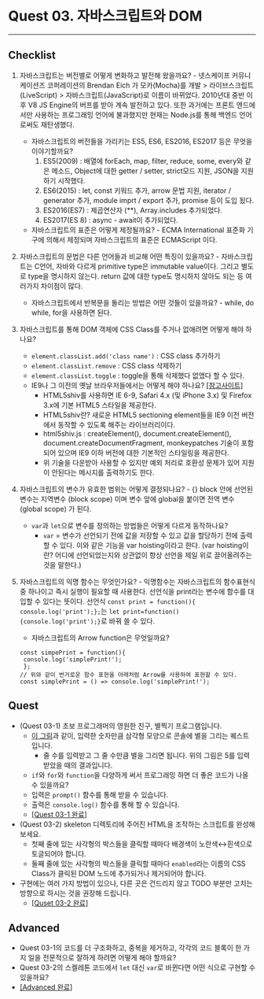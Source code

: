 # Quest 03. 자바스크립트와 DOM

---

## Checklist
1. 자바스크립트는 버전별로 어떻게 변화하고 발전해 왔을까요? - 넷스케이프 커뮤니케이션즈 코퍼레이션의 Brendan Eich
가 모카(Mocha)를 개발 > 라이브스크립트(LiveScript) > 자바스크립트(JavaScript)로 이름이 바뀌었다. 2010년대 중반
이후 V8 JS Engine의 버프를 받아 계속 발전하고 있다. 또한 과거에는 프론트 엔드에서만 사용하는 프로그래밍 언어에 
불과했지만 현재는 Node.js를 통해 백엔드 언어로써도 재탄생했다.
   * 자바스크립트의 버전들을 가리키는 ES5, ES6, ES2016, ES2017 등은 무엇을 이야기할까요?
     1. ES5(2009) : 배열에 forEach, map, filter, reduce, some, every와 같은 메소드, Object에 대한 getter / setter, 
     strict모드 지원, JSON을 지원하기 시작했다.
     2. ES6(2015) : let, const 키워드 추가, arrow 문법 지원, iterator / generator 추가, module imprt / export 추가,
     promise 등이 도입 됬다.
     3. ES2016(ES7) : 제곱연산자 (**), Array.includes 추가되었다.
     4. ES2017(ES 8) : async - await이 추가되었다.
   * 자바스크립트의 표준은 어떻게 제정될까요? - ECMA International 표준화 기구에 의해서 제정되며 자바스크립트의 표준은
ECMAScript 이다.
2. 자바스크립트의 문법은 다른 언어들과 비교해 어떤 특징이 있을까요? - 자바스크립트는 C언어, 자바와 다르게 primitive
type은 immutable value이다. 그리고 별도로 type을 명시하지 않는다. return 값에 대한 type도 명시하지 않아도 되는 등
여러가지 차이점이 많다.
   * 자바스크립트에서 반복문을 돌리는 방법은 어떤 것들이 있을까요? - while, do while, for을 사용하면 된다.
3. 자바스크립트를 통해 DOM 객체에 CSS Class를 주거나 없애려면 어떻게 해야 하나요?
    - `element.classList.add('class name')` : CSS class 추가하기
    - `element.classList.remove` : CSS class 삭제하기
    - `element.classList.toggle` : toggle을 통해 삭제했다 없앴다 할 수 있다.
   * IE9나 그 이전의 옛날 브라우저들에서는 어떻게 해야 하나요? [[참고사이트]](https://github.com/afarkas/html5shiv)
     * HTML5shiv를 사용하면 IE 6-9, Safari 4.x (및 iPhone 3.x) 및 Firefox 3.x에 기본 HTML5 스타일을 제공한다.
     * HTML5shiv란? 새로운 HTML5 sectioning element들을 IE9 이전 버전에서 동작할 수 있도록 해주는 라이브러리이다.
     * html5shiv.js : createElement(), document.createElement(), document.createDocumentFragment, monkeypatches
     기술이 포함되어 있으며 IE9 이하 버전에 대한 기본적인 스타일링을 제공한다.
     * 위 기술을 다운받아 사용할 수 있지만 예외 처리로 호환성 문제가 있어 지원이 안된다는 메시지를 출력하기도 한다.
     
   
4. 자바스크립트의 변수가 유효한 범위는 어떻게 결정되나요? - {} block 안에 선언된 변수는 지역변수 (block scope) 이며
변수 앞에 global을 붙이면 전역 변수 (global scope) 가 된다.
   * `var`과 `let`으로 변수를 정의하는 방법들은 어떻게 다르게 동작하나요?
     * `var` = 변수가 선언되기 전에 값을 저장할 수 있고 값을 할당하기 전에 출력할 수 있다. 이와 같은 기능을
     var hoisting이라고 한다. (var hoisting이란? 어디에 선언되었는지와 상관없이 항상 선언을 제일 위로 끌어올려주는것을
     말한다.)
5. 자바스크립트의 익명 함수는 무엇인가요? - 익명함수는 자바스크립트의 함수표현식중 하나이고 즉시 실행이 필요할 때 사용한다.
선언식을 print라는 변수에 함수를 대입할 수 있다는 뜻이다. 
선언식 `const print = function(){ console.log('print');};`는 `let print=function(){console.log('print');}`로
바꿔 쓸 수 있다.
   * 자바스크립트의 Arrow function은 무엇일까요?
   ```jav
   const simpePrint = function(){
    console.log('simplePrint!');
    };
   // 위와 같이 번거로운 함수 표현을 아래처럼 Arrow를 사용하여 표현할 수 있다.
   const simplePrint = () => console.log('simplePrint!');
   ```

## Quest
* (Quest 03-1) 초보 프로그래머의 영원한 친구, 별찍기 프로그램입니다.
  * [이 그림](jsStars.png)과 같이, 입력한 숫자만큼 삼각형 모양으로 콘솔에 별을 그리는 퀘스트 입니다.
    * 줄 수를 입력받고 그 줄 수만큼 별을 그리면 됩니다. 위의 그림은 5를 입력받았을 때의 결과입니다.
  * `if`와 `for`와 `function`을 다양하게 써서 프로그래밍 하면 더 좋은 코드가 나올 수 있을까요?
  * 입력은 `prompt()` 함수를 통해 받을 수 있습니다.
  * 출력은 `console.log()` 함수를 통해 할 수 있습니다.
  - [[Quest 03-1 완료]](https://github.com/hwaku/WebDevCurriculum/blob/master/Quest03/quest_03-1.js)
* (Quest 03-2) skeleton 디렉토리에 주어진 HTML을 조작하는 스크립트를 완성해 보세요.
  * 첫째 줄에 있는 사각형의 박스들을 클릭할 때마다 배경색이 노란색↔흰색으로 토글되어야 합니다.
  * 둘째 줄에 있는 사각형의 박스들을 클릭할 때마다 `enabled`라는 이름의 CSS Class가 클릭된 DOM 노드에 추가되거나 제거되어야 합니다.
* 구현에는 여러 가지 방법이 있으나, 다른 곳은 건드리지 않고 TODO 부분만 고치는 방향으로 하시는 것을 권장해 드립니다.
    - [[Quset 03-2 완료]](https://github.com/hwaku/WebDevCurriculum/blob/master/Quest03/skeleton/quest.html)
## Advanced
* Quest 03-1의 코드를 더 구조화하고, 중복을 제거하고, 각각의 코드 블록이 한 가지 일을 전문적으로 잘하게 하려면 어떻게 해야 할까요?
* Quest 03-2의 스켈레톤 코드에서 `let` 대신 `var`로 바뀐다면 어떤 식으로 구현할 수 있을까요?
* [[Advanced 완료]](https://github.com/hwaku/WebDevCurriculum/blob/master/Quest03/Advanced.html)

